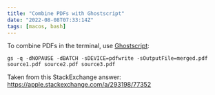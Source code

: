 ```yaml
---
title: "Combine PDFs with Ghostscript"
date: "2022-08-08T07:33:14Z"
tags: [macos, bash]
---
```


To combine PDFs in the terminal, use [Ghostscript](https://www.ghostscript.com/):

```
gs -q -dNOPAUSE -dBATCH -sDEVICE=pdfwrite -sOutputFile=merged.pdf source1.pdf source2.pdf source3.pdf
```

Taken from this StackExchange answer: https://apple.stackexchange.com/a/293198/77352

